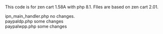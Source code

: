 This code is for zen cart 1.58A with php 8.1. FIles are based on zen cart 2.01. 

ipn_main_handler.php no changes. <br>
paypaldp.php some changes<br>
paypalwpp.php some changes

